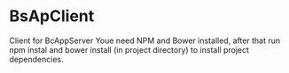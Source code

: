 # BsApClient
Client for BcAppServer
Youe need NPM and Bower installed, after that run npm instal and bower install (in project directory)
to install project dependencies.
